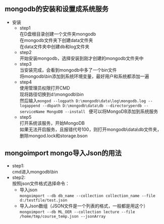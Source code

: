 ## mongodb的安装和设置成系统服务
- 安装
    - step1
    </br>在D盘根目录创建一个文件夹mongodb
    </br>在mongodb文件夹下创建data文件夹
    </br>在data文件夹中创建db和log文件夹
    - step2
    </br>开始安装mongodb，选择安装到刚才创建的mongodb文件夹中
    - step3
    </br>当安装完成，会看到mongodb中多了一个bin文件
    </br>将mongodb\bin添加到系统环境变量，最好用户和系统都添加一遍
    - step4
    </br>使用管理员权限打开CMD
    </br>现将路径切换到d:\mongodb\bin
    </br>然后输入`mongod --logpath D:\mongodb\data\log\mongodb.log --logappend --dbpath D:\mongodb\data\db --directoryperdb --serviceName MongoDB --install `
    便可以将MongoDB添加到系统服务
    - step5
    </br>打开系统该服务，开始MongoDB
    </br>如果无法开启服务，且报错代号100，则打开mongodb\data\db文件夹，删除mongod.lock和storage.bson
## mongoimport mongo导入Json的用法
- step1:
</br>cmd进入mongodb\bin
- step2:
</br>按照json文件格式选择命令：
    - 导入json
    </br>`mongoimport --db db_name --collection collection_name --file d:/testfile/test.json`
    - 导入Json数组（JSON文件是一个列表的格式，一般都是用这个）
    </br>`mongoimport --db ML_OER --collection lecture --file /home/tmp/course_temp.json --jsonArray`
    
